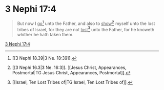 # 3 Nephi 17:4

> But now I <u>go</u>[^a] unto the Father, and also to <u>show</u>[^b] myself unto the lost tribes of Israel, for they are not <u>lost</u>[^c] unto the Father, for he knoweth whither he hath taken them.

[3 Nephi 17:4](https://www.churchofjesuschrist.org/study/scriptures/bofm/3-ne/17?lang=eng&id=p4#p4)


[^a]: [[3 Nephi 18.39|3 Ne. 18:39]].  
[^b]: [[3 Nephi 16.3|3 Ne. 16:3]]. [[Jesus Christ, Appearances, Postmortal|TG Jesus Christ, Appearances, Postmortal]].  
[^c]: [[Israel, Ten Lost Tribes of|TG Israel, Ten Lost Tribes of]].  
